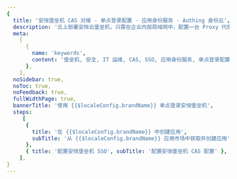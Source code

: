 ```yaml
---
{
  title: '安恒堡垒机 CAS 对接 - 单点登录配置 - 应用身份服务 - Authing 身份云',
  description: '云上部署安恒云堡垒机，只需在企业内部局域网中，配置一台 Proxy 代理服务器，与云堡垒机服务网络互通，即可实现免费的远程 IT 运维使用。',
  meta:
    [
      {
        name: 'keywords',
        content: '堡垒机, 安全, IT 运维, CAS, SSO, 应用身份服务, 单点登录配置, Authing身份云',
      },
    ],
  noSidebar: true,
  noToc: true,
  noFeedback: true,
  fullWidthPage: true,
  bannerTitle: '使用 {{$localeConfig.brandName}} 单点登录安恒堡垒机',
  steps:
     [
      {
        title: '在 {{$localeConfig.brandName}} 中创建应用',
        subTitle: '从 {{$localeConfig.brandName}} 应用市场中获取并创建应用',
      },
      { title: '配置安恒堡垒机 SSO', subTitle: '配置安恒堡垒机 CAS 配置' },
    ],
}
---
```


<IntegrationDetail/>
